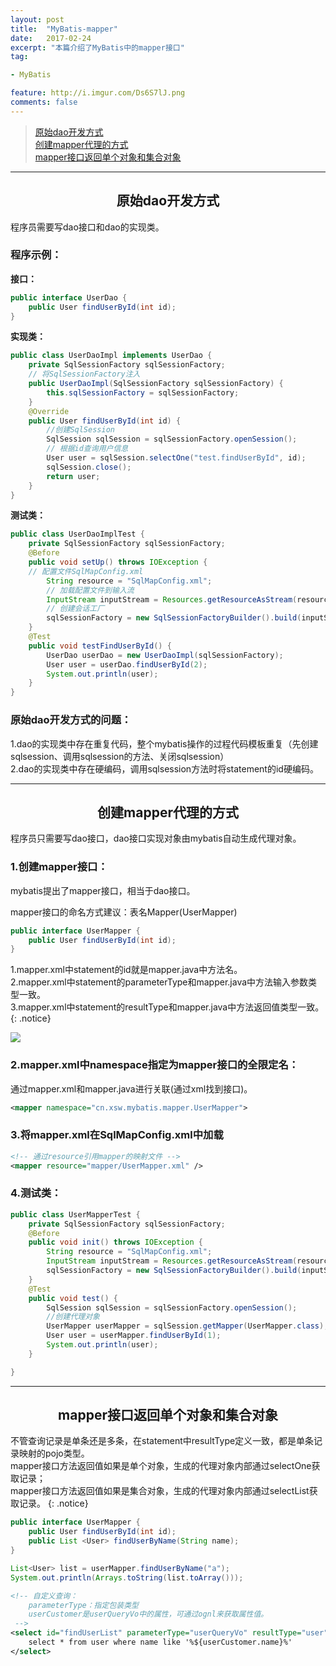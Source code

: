 ```yaml
---
layout: post
title:  "MyBatis-mapper"
date:   2017-02-24
excerpt: "本篇介绍了MyBatis中的mapper接口"
tag:

- MyBatis

feature: http://i.imgur.com/Ds6S7lJ.png
comments: false
---  
```


><a href="#1">原始dao开发方式</a>  
><a href="#2">创建mapper代理的方式</a>   
><a href="#3">mapper接口返回单个对象和集合对象</a>    


***

<a name="1"></a>

## <center>原始dao开发方式</center>  

程序员需要写dao接口和dao的实现类。  

### 程序示例：

**接口：**

```java
public interface UserDao {
	public User findUserById(int id);
}
```

**实现类：**

```java
public class UserDaoImpl implements UserDao {
	private SqlSessionFactory sqlSessionFactory;
	// 将SqlSessionFactory注入
	public UserDaoImpl(SqlSessionFactory sqlSessionFactory) {
		this.sqlSessionFactory = sqlSessionFactory;
	}
	@Override
	public User findUserById(int id) {
		//创建SqlSession
		SqlSession sqlSession = sqlSessionFactory.openSession();
		// 根据id查询用户信息
		User user = sqlSession.selectOne("test.findUserById", id);
		sqlSession.close();
		return user;
	}
}
```


**测试类：**

```java
public class UserDaoImplTest {
	private SqlSessionFactory sqlSessionFactory;
	@Before
	public void setUp() throws IOException {
	// 配置文件SqlMapConfig.xml
		String resource = "SqlMapConfig.xml"; 
		// 加载配置文件到输入流
		InputStream inputStream = Resources.getResourceAsStream(resource);
		// 创建会话工厂
		sqlSessionFactory = new SqlSessionFactoryBuilder().build(inputStream);
	}
	@Test
	public void testFindUserById() {
		UserDao userDao = new UserDaoImpl(sqlSessionFactory);
		User user = userDao.findUserById(2);
		System.out.println(user);
	}
}
```

### 原始dao开发方式的问题：

1.dao的实现类中存在重复代码，整个mybatis操作的过程代码模板重复（先创建sqlsession、调用sqlsession的方法、关闭sqlsession）  
2.dao的实现类中存在硬编码，调用sqlsession方法时将statement的id硬编码。  


***

<a name="2"></a>

## <center>创建mapper代理的方式</center>  

程序员只需要写dao接口，dao接口实现对象由mybatis自动生成代理对象。

### 1.创建mapper接口：

mybatis提出了mapper接口，相当于dao接口。

mapper接口的命名方式建议：表名Mapper(UserMapper)

```java
public interface UserMapper {	
	public User findUserById(int id);				
}
```

1.mapper.xml中statement的id就是mapper.java中方法名。  
2.mapper.xml中statement的parameterType和mapper.java中方法输入参数类型一致。  
3.mapper.xml中statement的resultType和mapper.java中方法返回值类型一致。
{: .notice}

![](http://wx1.sinaimg.cn/large/83e1667dgy1fd1c7e5j52j212u0axq4c.jpg)

### 2.mapper.xml中namespace指定为mapper接口的全限定名：

通过mapper.xml和mapper.java进行关联(通过xml找到接口)。   

```xml
<mapper namespace="cn.xsw.mybatis.mapper.UserMapper">
```

### 3.将mapper.xml在SqlMapConfig.xml中加载

```xml
<!-- 通过resource引用mapper的映射文件 -->
<mapper resource="mapper/UserMapper.xml" />
```

### 4.测试类：

```java
public class UserMapperTest {
	private SqlSessionFactory sqlSessionFactory;
	@Before
	public void init() throws IOException {
		String resource = "SqlMapConfig.xml"; 
		InputStream inputStream = Resources.getResourceAsStream(resource);
		sqlSessionFactory = new SqlSessionFactoryBuilder().build(inputStream);
	}
	@Test
	public void test() {
		SqlSession sqlSession = sqlSessionFactory.openSession();
		//创建代理对象
		UserMapper userMapper = sqlSession.getMapper(UserMapper.class);
		User user = userMapper.findUserById(1);
		System.out.println(user);
	}

}
```


***

<a name="3"></a>

## <center>mapper接口返回单个对象和集合对象</center>  

不管查询记录是单条还是多条，在statement中resultType定义一致，都是单条记录映射的pojo类型。  
mapper接口方法返回值如果是单个对象，生成的代理对象内部通过selectOne获取记录；  
mapper接口方法返回值如果是集合对象，生成的代理对象内部通过selectList获取记录。 
{: .notice} 

```java
public interface UserMapper {	
	public User findUserById(int id);	
	public List <User> findUserByName(String name);
}
```

```java
List<User> list = userMapper.findUserByName("a");
System.out.println(Arrays.toString(list.toArray()));
```

```xml
<!-- 自定义查询：
	parameterType：指定包装类型
	userCustomer是userQueryVo中的属性，可通过ognl来获取属性值。
 -->
<select id="findUserList" parameterType="userQueryVo" resultType="user">
	select * from user where name like '%${userCustomer.name}%'
</select>
```

